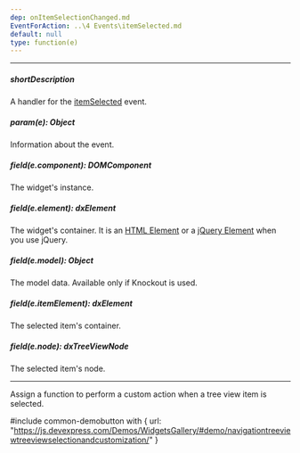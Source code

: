 ```yaml
---
dep: onItemSelectionChanged.md
EventForAction: ..\4 Events\itemSelected.md
default: null
type: function(e)
---
```

---
##### shortDescription
A handler for the [itemSelected](/api-reference/10%20UI%20Widgets/dxTreeView/4%20Events/itemSelected.md '/Documentation/ApiReference/UI_Widgets/dxTreeView/Events/#itemSelected') event.

##### param(e): Object
Information about the event.

##### field(e.component): DOMComponent
The widget's instance.

##### field(e.element): dxElement
The widget's container. It is an [HTML Element](https://developer.mozilla.org/en-US/docs/Web/API/HTMLElement) or a [jQuery Element](https://api.jquery.com/Types/#jQuery) when you use jQuery.

##### field(e.model): Object
The model data. Available only if Knockout is used.

##### field(e.itemElement): dxElement
The selected item's container.

##### field(e.node): dxTreeViewNode
The selected item's node.

---
Assign a function to perform a custom action when a tree view item is selected.

#include common-demobutton with {
    url: "https://js.devexpress.com/Demos/WidgetsGallery/#demo/navigationtreeviewtreeviewselectionandcustomization/"
}